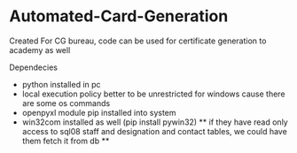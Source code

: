 # Automated-Card-Generation
 Created For CG bureau, code can be used for certificate generation to academy as well

 Dependecies

 - python installed in pc
 - local execution policy better to be unrestricted for windows cause there are some os commands
 - openpyxl module pip installed into system
 - win32com installed as well (pip install pywin32)
 ** if they have read only access to sql08 staff and designation and contact tables, we could have them fetch it from db **